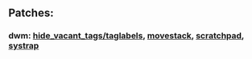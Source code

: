 ## Patches:
### dwm: [hide_vacant_tags/taglabels](https://dwm.suckless.org/patches/taglabels/), [movestack](https://dwm.suckless.org/patches/movestack/), [scratchpad](https://dwm.suckless.org/patches/scratchpad/), [systrap](https://dwm.suckless.org/patches/systray/)

